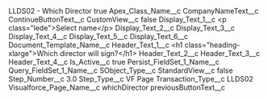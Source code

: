 <?xml version="1.0" encoding="UTF-8"?>
<CustomMetadata xmlns="http://soap.sforce.com/2006/04/metadata" xmlns:xsi="http://www.w3.org/2001/XMLSchema-instance" xmlns:xsd="http://www.w3.org/2001/XMLSchema">
    <label>LLDS02 - Which Director</label>
    <protected>true</protected>
    <values>
        <field>Apex_Class_Name__c</field>
        <value xsi:nil="true"/>
    </values>
    <values>
        <field>CompanyNameText__c</field>
        <value xsi:nil="true"/>
    </values>
    <values>
        <field>ContinueButtonText__c</field>
        <value xsi:nil="true"/>
    </values>
    <values>
        <field>CustomView__c</field>
        <value xsi:type="xsd:boolean">false</value>
    </values>
    <values>
        <field>Display_Text_1__c</field>
        <value xsi:type="xsd:string">&lt;p class=&quot;lede&quot;&gt;Select name&lt;/p&gt;</value>
    </values>
    <values>
        <field>Display_Text_2__c</field>
        <value xsi:nil="true"/>
    </values>
    <values>
        <field>Display_Text_3__c</field>
        <value xsi:nil="true"/>
    </values>
    <values>
        <field>Display_Text_4__c</field>
        <value xsi:nil="true"/>
    </values>
    <values>
        <field>Display_Text_5__c</field>
        <value xsi:nil="true"/>
    </values>
    <values>
        <field>Display_Text_6__c</field>
        <value xsi:nil="true"/>
    </values>
    <values>
        <field>Document_Template_Name__c</field>
        <value xsi:nil="true"/>
    </values>
    <values>
        <field>Header_Text_1__c</field>
        <value xsi:type="xsd:string">&lt;h1 class=&quot;heading-xlarge&quot;&gt;Which director will sign?&lt;/h1&gt;</value>
    </values>
    <values>
        <field>Header_Text_2__c</field>
        <value xsi:nil="true"/>
    </values>
    <values>
        <field>Header_Text_3__c</field>
        <value xsi:nil="true"/>
    </values>
    <values>
        <field>Header_Text_4__c</field>
        <value xsi:nil="true"/>
    </values>
    <values>
        <field>Is_Active__c</field>
        <value xsi:type="xsd:boolean">true</value>
    </values>
    <values>
        <field>Persist_FieldSet_1_Name__c</field>
        <value xsi:nil="true"/>
    </values>
    <values>
        <field>Query_FieldSet_1_Name__c</field>
        <value xsi:nil="true"/>
    </values>
    <values>
        <field>SObject_Type__c</field>
        <value xsi:nil="true"/>
    </values>
    <values>
        <field>StandardView__c</field>
        <value xsi:type="xsd:boolean">false</value>
    </values>
    <values>
        <field>Step_Number__c</field>
        <value xsi:type="xsd:double">3.0</value>
    </values>
    <values>
        <field>Step_Type__c</field>
        <value xsi:type="xsd:string">VF Page</value>
    </values>
    <values>
        <field>Transaction_Type__c</field>
        <value xsi:type="xsd:string">LLDS02</value>
    </values>
    <values>
        <field>Visualforce_Page_Name__c</field>
        <value xsi:type="xsd:string">whichDirector</value>
    </values>
    <values>
        <field>previousButtonText__c</field>
        <value xsi:nil="true"/>
    </values>
</CustomMetadata>
